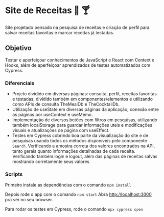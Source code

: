 # Site de Receitas :hamburger: :cocktail:

Site projetado pensado na pesquisa de receitas e criação de perfil para salvar receitas favoritas e marcar receitas já testadas.

## Objetivo

Testar e aperfeiçoar conhecimentos de JavaScript e React com Context e Hooks, além de aperfeiçoar aprendizados de testes automatizados com Cypress.

### Diferenciais

- Projeto dividido em diversas páginas: consulta, perfil, receitas favoritas e testadas, dividido também em componentes/elementos e utilizando como APIs de consulta TheMealDb e TheCocktailDb.
- Utilização de useState em diversas páginas da aplicação, conexão entre as páginas por useContext e useMemo.
- Implementação de diversos botões com filtros em pesquisas, utilizando também localStorage para guardar informações uteis e modificações visuais e atualizações de página com useEffect.
- Testes em Cypress cobrindo boa parte da visualização do site e de pesquisas usando todos os métodos disponíveis pelo componente `Search`. Verificando a amostra correta dos valores encontrados na API, tanto gerais quanto informações detalhadas de cada receita. Verificando também login e logout, além das páginas de receitas salvas mostrando corretamente seus valores.

### Scripts

Primeiro instale as dependências com o comando `npm install`

Depois rode o app com o comando `npm start`
Abra [http://localhost:3000](http://localhost:3000) pra ver no seu browser.

Para rodar os testes em Cypress, rode o comando `npx cypress open`